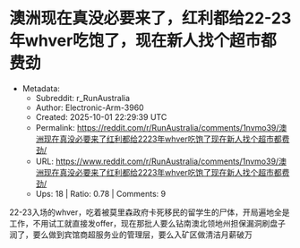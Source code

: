 # 澳洲现在真没必要来了，红利都给22-23年whver吃饱了，现在新人找个超市都费劲

- Metadata:
  - Subreddit: r_RunAustralia
  - Author: Electronic-Arm-3960
  - Created: 2025-10-01 22:29:39 UTC
  - Permalink: https://reddit.com/r/RunAustralia/comments/1nvmo39/澳洲现在真没必要来了红利都给2223年whver吃饱了现在新人找个超市都费劲/
  - URL: https://www.reddit.com/r/RunAustralia/comments/1nvmo39/澳洲现在真没必要来了红利都给2223年whver吃饱了现在新人找个超市都费劲/
  - Ups: 18 | Ratio: 0.78 | Comments: 9


22-23入场的whver，吃着被莫里森政府卡死移民的留学生的尸体，开局遍地全是工作，不用试工就直接发offer，现在那批人要么钻南澳北领地州担保漏洞刷盘子润了，要么做到宾馆商超服务业的管理层，要么入矿区做清洁月薪破万

